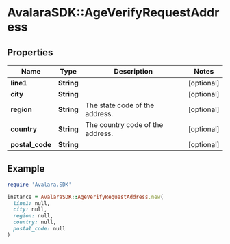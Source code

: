 # AvalaraSDK::AgeVerifyRequestAddress

## Properties

| Name | Type | Description | Notes |
| ---- | ---- | ----------- | ----- |
| **line1** | **String** |  | [optional] |
| **city** | **String** |  | [optional] |
| **region** | **String** | The state code of the address. | [optional] |
| **country** | **String** | The country code of the address. | [optional] |
| **postal_code** | **String** |  | [optional] |

## Example

```ruby
require 'Avalara.SDK'

instance = AvalaraSDK::AgeVerifyRequestAddress.new(
  line1: null,
  city: null,
  region: null,
  country: null,
  postal_code: null
)
```

